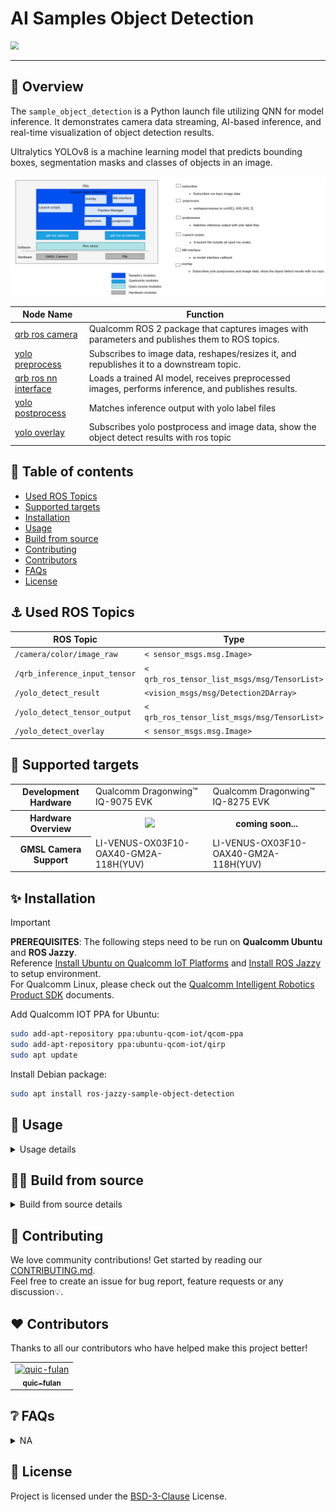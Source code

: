 

<div >
  <h1>AI Samples Object Detection	</h1>
  <p align="center">
</div>
<img src="./resource/yolo-detect.gif" style="zoom:80%;" />

---

## 👋 Overview

The `sample_object_detection` is a Python launch file utilizing QNN for model inference. It demonstrates camera data streaming, AI-based inference, and real-time visualization of object detection results.

Ultralytics YOLOv8 is a machine learning model that predicts bounding boxes, segmentation masks and classes of objects in an image.

![](./resource/pipeline.png)

| Node Name                                                    | Function                                                     |
| ------------------------------------------------------------ | ------------------------------------------------------------ |
| [qrb ros camera](https://github.com/qualcomm-qrb-ros/qrb_ros_camera) | Qualcomm ROS 2 package that captures images with parameters and publishes them to ROS topics. |
| [yolo preprocess](https://github.com/qualcomm-qrb-ros/qrb_ros_tensor_process) | Subscribes to image data, reshapes/resizes it, and republishes it to a downstream topic. |
| [qrb ros nn interface](https://github.com/qualcomm-qrb-ros/qrb_ros_nn_inference) | Loads a trained AI model, receives preprocessed images, performs inference, and publishes results. |
| [yolo postprocess](https://github.com/qualcomm-qrb-ros/qrb_ros_tensor_process) | Matches inference output with yolo label files               |
| [yolo overlay](https://github.com/qualcomm-qrb-ros/qrb_ros_tensor_process) | Subscribes yolo postprocess and image data, show the object detect results with ros topic |

## 🔎 Table of contents

  * [Used ROS Topics](#-used-ros-topics)
  * [Supported targets](#-supported-targets)
  * [Installation](#-installation)
  * [Usage](#-usage)
  * [Build from source](#-build-from-source)
  * [Contributing](#-contributing)
  * [Contributors](#%EF%B8%8F-contributors)
  * [FAQs](#-faqs)
  * [License](#-license)

## ⚓ Used ROS Topics 

| ROS Topic                      | Type                                          | Published By                       |
| ------------------------------ | --------------------------------------------- | ---------------------------------- |
| `/camera/color/image_raw `     | `< sensor_msgs.msg.Image> `                   | `qrb_ros_camera `                  |
| `/qrb_inference_input_tensor ` | `< qrb_ros_tensor_list_msgs/msg/TensorList> ` | `yolo_preprocess_node `            |
| `/yolo_detect_result `         | `<vision_msgs/msg/Detection2DArray> `         | `nn_inference_node `               |
| `/yolo_detect_tensor_output `  | `< qrb_ros_tensor_list_msgs/msg/TensorList> ` | `yolo_detection_postprocess_node ` |
| `/yolo_detect_overlay `        | `< sensor_msgs.msg.Image> `                   | `yolo_detection_overlay_node `     |

## 🎯 Supported targets

<table >
  <tr>
    <th>Development Hardware</th>
     <td>Qualcomm Dragonwing™ IQ-9075 EVK</td>
     <td>Qualcomm Dragonwing™ IQ-8275 EVK</td>
  </tr>
  <tr>
    <th>Hardware Overview</th>
    <th><a href="https://www.qualcomm.com/products/internet-of-things/industrial-processors/iq9-series/iq-9075"><img src="https://s7d1.scene7.com/is/image/dmqualcommprod/dragonwing-IQ-9075-EVK?$QC_Responsive$&fmt=png-alpha" width="160"></a></th>
    <th>coming soon...</th>
  </tr>
  <tr>
    <th>GMSL Camera Support</th>
    <td>LI-VENUS-OX03F10-OAX40-GM2A-118H(YUV)</td>
    <td>LI-VENUS-OX03F10-OAX40-GM2A-118H(YUV)</td>
  </tr>
</table>



## ✨ Installation

> [!IMPORTANT]
> **PREREQUISITES**: The following steps need to be run on **Qualcomm Ubuntu** and **ROS Jazzy**.<br>
> Reference [Install Ubuntu on Qualcomm IoT Platforms](https://ubuntu.com/download/qualcomm-iot) and [Install ROS Jazzy](https://docs.ros.org/en/jazzy/index.html) to setup environment. <br>
> For Qualcomm Linux, please check out the [Qualcomm Intelligent Robotics Product SDK](https://docs.qualcomm.com/bundle/publicresource/topics/80-70018-265/introduction_1.html?vproduct=1601111740013072&version=1.4&facet=Qualcomm%20Intelligent%20Robotics%20Product%20(QIRP)%20SDK) documents.

Add Qualcomm IOT PPA for Ubuntu:

```bash
sudo add-apt-repository ppa:ubuntu-qcom-iot/qcom-ppa
sudo add-apt-repository ppa:ubuntu-qcom-iot/qirp
sudo apt update
```

Install Debian package:

```bash
sudo apt install ros-jazzy-sample-object-detection
```

## 🚀 Usage

<details>
  <summary>Usage details</summary>

Download the yolo object object model

Reference the [qrb_ros_tensor_process](https://github.com/qualcomm-qrb-ros/qrb_ros_tensor_process) README to build and download the yolo model

```
#when download yolo model , please using qnn_context_binary and device like bellow for IQ-8275 
 
python3 -m qai_hub_models.models.yolov8_det.export --target-runtime qnn_context_binary  --device "QCS8275 (Proxy)"
```

Run the sample env on device


```bash
#Prepare above model and move to default model path
mkdir /opt/model/
mv coco8.yaml yolov8_det_qcs9075.bin /opt/model/

source /opt/ros/jazzy/setup.bash
ros2 launch sample_object_detection launch_with_qrb_ros_camera.py  model:=<the device model>
```

The output for these commands:

```
root@qcs8300-ride-sx:/root# ros2 launch sample_object_detection launch_with_qrb_ros_camera.py
[INFO] [launch]: All log files can be found below /opt/.ros/log/1970-01-01-00-57-22-354131-qcs8300-ride-sx-57950
[INFO] [launch]: Default logging verbosity is set to INFO
[INFO] [component_container-1]: process started with pid [58040]
[component_container-1] [INFO] [0000003442.901772236] [yolo_node_container]: Load Library: /usr/lib/libqrb_ros_yolo_process_component.so
[component_container-1] [INFO] [0000003442.955868330] [yolo_node_container]: Found class: rclcpp_components::NodeFactoryTemplate<qrb_ros::yolo_process::YoloDetOverlayNode>
[component_container-1] [INFO] [0000003442.955984632] [yolo_node_container]: Instantiate class: rclcpp_components::NodeFactoryTemplate<qrb_ros::yolo_process::YoloDetOverlayNode>
[component_container-1] [INFO] [0000003442.978678955] [yolo_detection_overlay_node]: init done~
[INFO] [launch_ros.actions.load_composable_nodes]: Loaded node '/yolo_detection_overlay_node' in container '/yolo_node_container'
[component_container-1] [INFO] [0000003442.993816298] [yolo_node_container]: Found class: rclcpp_components::NodeFactoryTemplate<qrb_ros::yolo_process::YoloDetOverlayNode>
[component_container-1] [INFO] [0000003442.993910569] [yolo_node_container]: Found class: rclcpp_components::NodeFactoryTemplate<qrb_ros::yolo_process::YoloDetPostProcessNode>
[component_container-1] [INFO] [0000003442.993928850] [yolo_node_container]: Instantiate class: rclcpp_components::NodeFactoryTemplate<qrb_ros::yolo_process::YoloDetPostProcessNode>
[component_container-1] [INFO] [0000003443.004949215] [yolo_detection_postprocess_node]: label file path: /opt/coco8.yaml
[component_container-1] [INFO] [0000003443.005031298] [yolo_detection_postprocess_node]: iou_thres: 0.500000
[component_container-1] [INFO] [0000003443.005055725] [yolo_detection_postprocess_node]: score_thres: 0.700000
[component_container-1] YAML Exception: bad file: /opt/coco8.yaml
[component_container-1] [INFO] [0000003443.008653955] [yolo_detection_postprocess_node]: init done~
[INFO] [launch_ros.actions.load_composable_nodes]: Loaded node '/yolo_detection_postprocess_node' in container '/yolo_node_container'
[component_container-1] [INFO] [0000003443.024663017] [yolo_node_container]: Load Library: /usr/lib/libqrb_ros_inference_node.so
[component_container-1] [INFO] [0000003443.031113798] [yolo_node_container]: Found class: rclcpp_components::NodeFactoryTemplate<qrb_ros::nn_inference::QrbRosInferenceNode>
[component_container-1] [INFO] [0000003443.031221975] [yolo_node_container]: Instantiate class: rclcpp_components::NodeFactoryTemplate<qrb_ros::nn_inference::QrbRosInferenceNode>
[component_container-1] [QRB INFO] Loading model from binary file: /opt/model/yolov8_det_qcs9075.bin
[component_container-1]  <W> Initializing HtpProvider
[component_container-1] [QRB INFO] /usr/lib/libQnnHtp.so initialize successfully
[component_container-1] /prj/qct/webtech_scratch20/mlg_user_admin/qaisw_source_repo/rel/qairt-2.35.0/release/snpe_src/avante-tools/prebuilt/dsp/hexagon-sdk-5.4.0/ipc/fastrpc/rpcmem/src/rpcmem_android.c:38:dummy call to rpcmem_init, rpcmem APIs will be used from libxdsprpc
[component_container-1] [QRB INFO] Qnn device initialize successfully
[component_container-1]  <W> No usable logger handle was found
[component_container-1]  <W> Logs will be sent to the system's default channel
[component_container-1]  <W> No usable logger handle was found
[component_container-1]  <W> No usable logger handle was found
[component_container-1]  <W> Logs will be sent to the system's default channel
[component_container-1] [QRB INFO] Initialize Qnn graph from binary file successfully
[component_container-1] [INFO] [0000003443.381394996] [nn_inference_node]: Inference init successfully!
[INFO] [launch_ros.actions.load_composable_nodes]: Loaded node '/nn_inference_node' in container '/yolo_node_container'
[component_container-1] [INFO] [0000003443.399924527] [yolo_node_container]: Load Library: /usr/lib/libqrb_ros_cv_tensor_common_process_component.so
[component_container-1] [INFO] [0000003443.413261611] [yolo_node_container]: Found class: rclcpp_components::NodeFactoryTemplate<qrb_ros::cv_tensor_common_process::CvTensorCommonProcessNode>
[component_container-1] [INFO] [0000003443.413547809] [yolo_node_container]: Instantiate class: rclcpp_components::NodeFactoryTemplate<qrb_ros::cv_tensor_common_process::CvTensorCommonProcessNode>
[component_container-1] [INFO] [0000003443.466812861] [yolo_preprocess_node]: params list -> resoltuion: 640x640, tensor format: nhwc, dtype: float32, normalize: 1
[INFO] [launch_ros.actions.load_composable_nodes]: Loaded node '/yolo_preprocess_node' in container '/yolo_node_container'
```

Then you can check ROS topics with the name`/yolo_detect_overlay` in  rvize

</details>

## 👨‍💻 Build from source

<details>
  <summary>Build from source details</summary>
Install dependencies

```
sudo apt install ros-jazzy-rclpy \
  ros-jazzy-sensor-msgs \
  ros-jazzy-std-msgs \
  ros-jazzy-cv-bridge \
  ros-jazzy-ament-index-python \
  ros-jazzy-qrb-ros-tensor-list-msgs \
  python3-opencv \
  python3-numpy \
  ros-jazzy-image-publisher \
  ros-jazzy-qrb-ros-nn-inference \
  ros-jazzy-qrb-ros-camera \
```

Download the source code and build with colcon

```bash
source /opt/ros/jazzy/setup.bash
git clone https://github.com/qualcomm-qrb-ros/qrb_ros_samples.git
cd ai_vision/sample_object_detection
colcon build
```

</details>

## 🤝 Contributing

We love community contributions! Get started by reading our [CONTRIBUTING.md](CONTRIBUTING.md).<br>
Feel free to create an issue for bug report, feature requests or any discussion💡.

## ❤️ Contributors

Thanks to all our contributors who have helped make this project better!

<table>
  <tr>
    <td align="center"><a href="https://github.com/quic-fulan"><img src="https://avatars.githubusercontent.com/u/129727781?v=4" width="100" height="100" alt="quic-fulan"/><br /><sub><b>quic-fulan</b></sub></a></td>
  </tr>
</table>



## ❔ FAQs

<details>
<summary>NA</summary><br>
</details>



## 📜 License

Project is licensed under the [BSD-3-Clause](https://spdx.org/licenses/BSD-3-Clause.html) License.